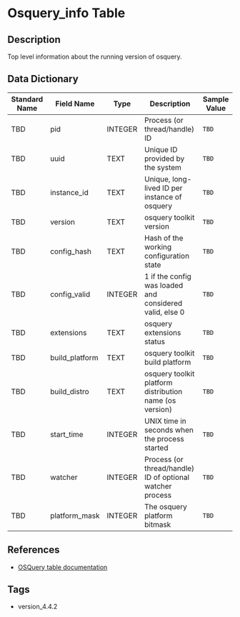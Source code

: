 # Osquery_info Table

## Description
Top level information about the running version of osquery.

## Data Dictionary
|Standard Name|Field Name|Type|Description|Sample Value|
|---|---|---|---|---|
|TBD|pid|INTEGER|Process (or thread/handle) ID|`TBD`|
|TBD|uuid|TEXT|Unique ID provided by the system|`TBD`|
|TBD|instance_id|TEXT|Unique, long-lived ID per instance of osquery|`TBD`|
|TBD|version|TEXT|osquery toolkit version|`TBD`|
|TBD|config_hash|TEXT|Hash of the working configuration state|`TBD`|
|TBD|config_valid|INTEGER|1 if the config was loaded and considered valid, else 0|`TBD`|
|TBD|extensions|TEXT|osquery extensions status|`TBD`|
|TBD|build_platform|TEXT|osquery toolkit build platform|`TBD`|
|TBD|build_distro|TEXT|osquery toolkit platform distribution name (os version)|`TBD`|
|TBD|start_time|INTEGER|UNIX time in seconds when the process started|`TBD`|
|TBD|watcher|INTEGER|Process (or thread/handle) ID of optional watcher process|`TBD`|
|TBD|platform_mask|INTEGER|The osquery platform bitmask|`TBD`|

## References
* [OSQuery table documentation](https://osquery.io/schema/current#osquery_info)

## Tags
* version_4.4.2